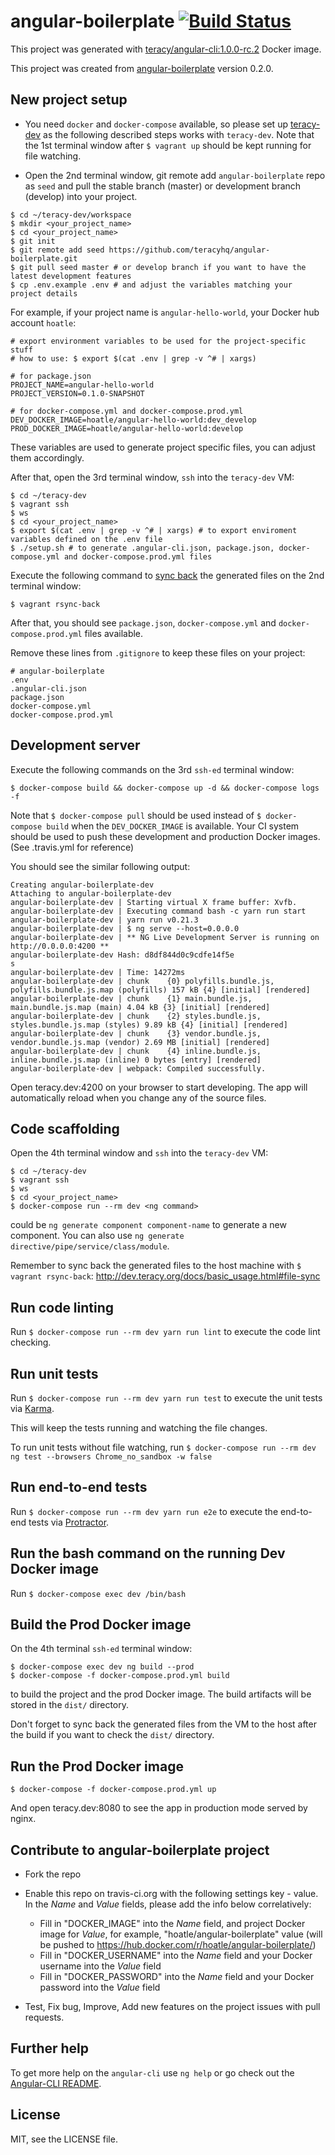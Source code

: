 # angular-boilerplate [![Build Status](https://travis-ci.org/teracyhq/angular-boilerplate.svg?branch=develop)](https://travis-ci.org/teracyhq/angular-boilerplate)

This project was generated with
[teracy/angular-cli:1.0.0-rc.2](https://hub.docker.com/r/teracy/angular-cli/) Docker image.

This project was created from [angular-boilerplate](https://github.com/teracyhq/angular-boilerplate)
version 0.2.0.

## New project setup

- You need `docker` and `docker-compose` available, so please set up
  [teracy-dev](http://dev.teracy.org/docs/getting_started.html) as the following described
  steps works with `teracy-dev`. Note that the 1st terminal window after `$ vagrant up` should be
  kept running for file watching.

- Open the 2nd terminal window, git remote add `angular-boilerplate` repo as `seed` and pull the
  stable branch (master) or development branch (develop) into your project.

```
$ cd ~/teracy-dev/workspace
$ mkdir <your_project_name>
$ cd <your_project_name>
$ git init
$ git remote add seed https://github.com/teracyhq/angular-boilerplate.git
$ git pull seed master # or develop branch if you want to have the latest development features
$ cp .env.example .env # and adjust the variables matching your project details
```

For example, if your project name is `angular-hello-world`, your Docker hub account `hoatle`:

```
# export environment variables to be used for the project-specific stuff
# how to use: $ export $(cat .env | grep -v ^# | xargs)

# for package.json
PROJECT_NAME=angular-hello-world
PROJECT_VERSION=0.1.0-SNAPSHOT

# for docker-compose.yml and docker-compose.prod.yml
DEV_DOCKER_IMAGE=hoatle/angular-hello-world:dev_develop
PROD_DOCKER_IMAGE=hoatle/angular-hello-world:develop
```

These variables are used to generate project specific files, you can adjust them accordingly.


After that, open the 3rd terminal window, `ssh` into the `teracy-dev` VM:

```
$ cd ~/teracy-dev
$ vagrant ssh
$ ws
$ cd <your_project_name>
$ export $(cat .env | grep -v ^# | xargs) # to export enviroment variables defined on the .env file
$ ./setup.sh # to generate .angular-cli.json, package.json, docker-compose.yml and docker-compose.prod.yml files
```

Execute the following command to
[sync back](http://dev.teracy.org/docs/develop/basic_usage.html#file-sync) the generated files on
the 2nd terminal window:

```
$ vagrant rsync-back
```

After that, you should see `package.json`, `docker-compose.yml` and `docker-compose.prod.yml` files
available.

Remove these lines from `.gitignore` to keep these files on your project:

```
# angular-boilerplate
.env
.angular-cli.json
package.json
docker-compose.yml
docker-compose.prod.yml
```

## Development server

Execute the following commands on the 3rd `ssh-ed` terminal window:

```
$ docker-compose build && docker-compose up -d && docker-compose logs -f
```

Note that `$ docker-compose pull` should be used instead of `$ docker-compose build` when the
`DEV_DOCKER_IMAGE` is available. Your CI system should be used to push these development and production
Docker images. (See .travis.yml for reference)

You should see the similar following output:

```
Creating angular-boilerplate-dev
Attaching to angular-boilerplate-dev
angular-boilerplate-dev | Starting virtual X frame buffer: Xvfb.
angular-boilerplate-dev | Executing command bash -c yarn run start
angular-boilerplate-dev | yarn run v0.21.3
angular-boilerplate-dev | $ ng serve --host=0.0.0.0 
angular-boilerplate-dev | ** NG Live Development Server is running on http://0.0.0.0:4200 **
angular-boilerplate-dev Hash: d8df844d0c9cdfe14f5e                                                               s
angular-boilerplate-dev | Time: 14272ms
angular-boilerplate-dev | chunk    {0} polyfills.bundle.js, polyfills.bundle.js.map (polyfills) 157 kB {4} [initial] [rendered]
angular-boilerplate-dev | chunk    {1} main.bundle.js, main.bundle.js.map (main) 4.04 kB {3} [initial] [rendered]
angular-boilerplate-dev | chunk    {2} styles.bundle.js, styles.bundle.js.map (styles) 9.89 kB {4} [initial] [rendered]
angular-boilerplate-dev | chunk    {3} vendor.bundle.js, vendor.bundle.js.map (vendor) 2.69 MB [initial] [rendered]
angular-boilerplate-dev | chunk    {4} inline.bundle.js, inline.bundle.js.map (inline) 0 bytes [entry] [rendered]
angular-boilerplate-dev | webpack: Compiled successfully.
```

Open teracy.dev:4200 on your browser to start developing. The app will automatically reload
when you change any of the source files.


## Code scaffolding

Open the 4th terminal window and `ssh` into the `teracy-dev` VM:

```
$ cd ~/teracy-dev
$ vagrant ssh
$ ws
$ cd <your_project_name>
$ docker-compose run --rm dev <ng command>
```

<ng command> could be `ng generate component component-name` to generate a new component. You can
also use `ng generate directive/pipe/service/class/module`.

Remember to sync back the generated files to the host machine with `$ vagrant rsync-back`:
http://dev.teracy.org/docs/basic_usage.html#file-sync

## Run code linting

Run `$ docker-compose run --rm dev yarn run lint` to execute the code lint checking.

## Run unit tests

Run `$ docker-compose run --rm dev yarn run test` to execute the unit tests via [Karma](https://karma-runner.github.io).

This will keep the tests running and watching the file changes.

To run unit tests without file watching, run `$ docker-compose run --rm dev ng test --browsers Chrome_no_sandbox -w false`

## Run end-to-end tests

Run `$ docker-compose run --rm dev yarn run e2e` to execute the end-to-end tests via [Protractor](http://www.protractortest.org/).

## Run the bash command on the running Dev Docker image

Run `$ docker-compose exec dev /bin/bash`


## Build the Prod Docker image

On the 4th terminal `ssh-ed` terminal window:

```
$ docker-compose exec dev ng build --prod
$ docker-compose -f docker-compose.prod.yml build
```

to build the project and the prod Docker image. The build artifacts will be stored in the `dist/`
directory.

Don't forget to sync back the generated files from the VM to the host after the build if you want
to check the `dist/` directory.

## Run the Prod Docker image

```
$ docker-compose -f docker-compose.prod.yml up
```

And open teracy.dev:8080 to see the app in production mode served by nginx.


## Contribute to angular-boilerplate project

- Fork the repo

- Enable this repo on travis-ci.org with the following settings key - value.
  In the *Name* and *Value* fields, please add the info below correlatively: 
  + Fill in "DOCKER_IMAGE" into the *Name* field, and project Docker image for *Value*, for example, "hoatle/angular-boilerplate" value (will be pushed to https://hub.docker.com/r/hoatle/angular-boilerplate/)
  + Fill in "DOCKER_USERNAME" into the *Name* field and your Docker username into the *Value* field
  + Fill in "DOCKER_PASSWORD" into the *Name* field and your Docker password into the *Value* field

- Test, Fix bug, Improve, Add new features on the project issues with pull requests.

## Further help

To get more help on the `angular-cli` use `ng help` or go check out the
[Angular-CLI README](https://github.com/angular/angular-cli/blob/master/README.md).

## License

MIT, see the LICENSE file.
